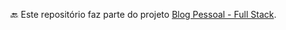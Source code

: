🔙 Este repositório faz parte do projeto [Blog Pessoal - Full Stack](https://github.com/Shost01/blogpessoal_fullstack).
